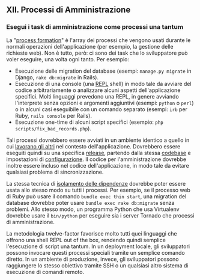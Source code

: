 ## XII. Processi di Amministrazione
### Esegui i task di amministrazione come processi una tantum

La "[process formation](./concurrency)" è l'array dei processi che vengono usati durante le normali operazioni dell'applicazione (per esempio, la gestione delle richieste web). Non è tutto, però: ci sono dei task che lo sviluppatore può voler eseguire, una volta ogni tanto. Per esempio:

* Esecuzione delle migration del database (esempi: `manage.py migrate` in Django, `rake db:migrate` in Rails).
* Esecuzione di una console (una [REPL](https://en.wikipedia.org/wiki/Read-eval-print_loop) shell) in modo tale da avviare del codice arbitrariamente o analizzare alcuni aspetti dell'applicazione specifici. Molti linguaggi prevedono una REPL, in genere avviando l'interprete senza opzioni e argomenti aggiuntivi (esempi: `python` o `perl`) o in alcuni casi eseguibile con un comando separato (esempi: `irb` per Ruby, `rails console` per Rails).
* Esecuzione one-time di alcuni script specifici (esempio: `php scripts/fix_bad_records.php`).

Tali processi dovrebbero essere avviati in un ambiente identico a quello in cui [lavorano gli altri](./processes) nel contesto dell'applicazione. Dovrebbero essere eseguiti quindi su una specifica [release](./build-release-run), partendo dalla stessa [codebase](./codebase) e impostazioni di [configurazione](./config). Il codice per l'amministrazione dovrebbe inoltre essere incluso nel codice dell'applicazione, in modo tale da evitare qualsiasi problema di sincronizzazione.

La stessa tecnica di [isolamento delle dipendenze](./dependencies) dovrebbe poter essere usata allo stesso modo su tutti i processi. Per esempio, se il processo web di Ruby può usare il comando `bundle exec thin start`, una migration del database dovrebbe poter usare `bundle exec rake db:migrate` senza problemi. Allo stesso modo, un programma Python che usa Virtualenv dovrebbe usare il `bin/python` per eseguire sia i server Tornado che processi di amministrazione.

La metodologia twelve-factor favorisce molto tutti quei linguaggi che offrono una shell REPL out of the box, rendendo quindi semplice l'esecuzione di script una tantum. In un deployment locale, gli sviluppatori possono invocare questi processi speciali tramite un semplice comando diretto. In un ambiente di produzione, invece, gli sviluppatori possono raggiungere lo stesso obiettivo tramite SSH o un qualsiasi altro sistema di esecuzione di comandi remoto.

